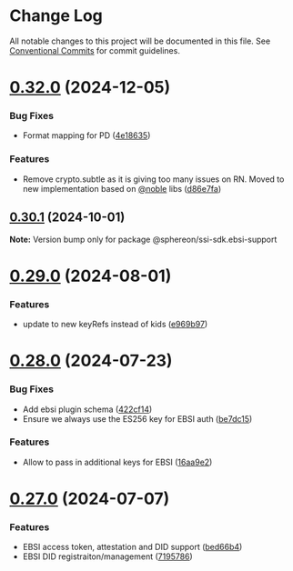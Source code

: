 # Change Log

All notable changes to this project will be documented in this file.
See [Conventional Commits](https://conventionalcommits.org) for commit guidelines.

# [0.32.0](https://github.com/Sphereon-Opensource/SSI-SDK/compare/v0.31.0...v0.32.0) (2024-12-05)

### Bug Fixes

- Format mapping for PD ([4e18635](https://github.com/Sphereon-Opensource/SSI-SDK/commit/4e1863586ff7d27c4fa8ccd1094e7618c364425f))

### Features

- Remove crypto.subtle as it is giving too many issues on RN. Moved to new implementation based on [@noble](https://github.com/noble) libs ([d86e7fa](https://github.com/Sphereon-Opensource/SSI-SDK/commit/d86e7fabdb83e73ff9c31b9308eb9c5e8110e61b))

## [0.30.1](https://github.com/Sphereon-Opensource/SSI-SDK/compare/v0.30.0...v0.30.1) (2024-10-01)

**Note:** Version bump only for package @sphereon/ssi-sdk.ebsi-support

# [0.29.0](https://github.com/Sphereon-Opensource/SSI-SDK/compare/v0.28.0...v0.29.0) (2024-08-01)

### Features

- update to new keyRefs instead of kids ([e969b97](https://github.com/Sphereon-Opensource/SSI-SDK/commit/e969b97b387e62e2def5a0bac655f1fe5c7100a7))

# [0.28.0](https://github.com/Sphereon-Opensource/SSI-SDK/compare/v0.27.0...v0.28.0) (2024-07-23)

### Bug Fixes

- Add ebsi plugin schema ([422cf14](https://github.com/Sphereon-Opensource/SSI-SDK/commit/422cf14182d798dd0a0d6c126995edba14af9e3a))
- Ensure we always use the ES256 key for EBSI auth ([be7dc15](https://github.com/Sphereon-Opensource/SSI-SDK/commit/be7dc15537ec005fb7b3745c70dd0b7c4fd75300))

### Features

- Allow to pass in additional keys for EBSI ([16aa9e2](https://github.com/Sphereon-Opensource/SSI-SDK/commit/16aa9e21180b69643d03ba137b7e3d014d092caf))

# [0.27.0](https://github.com/Sphereon-Opensource/SSI-SDK/compare/v0.26.0...v0.27.0) (2024-07-07)

### Features

- EBSI access token, attestation and DID support ([bed66b4](https://github.com/Sphereon-Opensource/SSI-SDK/commit/bed66b463c025dbd86637ba43c815ca08c5d16d2))
- EBSI DID registraiton/management ([7195786](https://github.com/Sphereon-Opensource/SSI-SDK/commit/7195786bde800f3ce231ef4dd4fb1629a73143b2))
